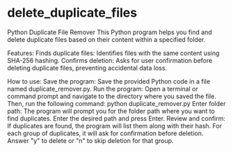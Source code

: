 # delete_duplicate_files


Python Duplicate File Remover
This Python program helps you find and delete duplicate files based on their content within a specified folder.

Features:
Finds duplicate files: Identifies files with the same content using SHA-256 hashing.
Confirms deletion: Asks for user confirmation before deleting duplicate files, preventing accidental data loss.

How to use:
Save the program: Save the provided Python code in a file named duplicate_remover.py.
Run the program: Open a terminal or command prompt and navigate to the directory where you saved the file. Then, run the following command:
python duplicate_remover.py
Enter folder path: The program will prompt you for the folder path where you want to find duplicates. Enter the desired path and press Enter.
Review and confirm: If duplicates are found, the program will list them along with their hash.
For each group of duplicates, it will ask for confirmation before deletion.
Answer "y" to delete or "n" to skip deletion for that group.
